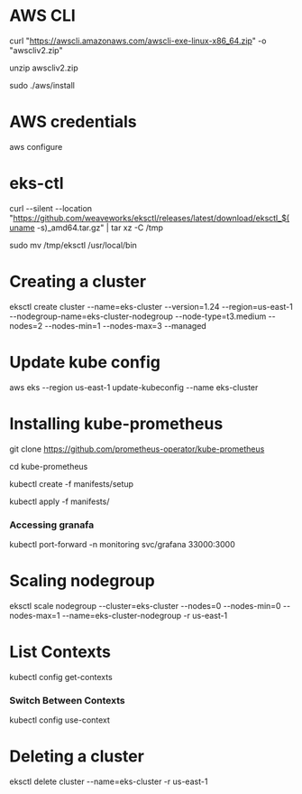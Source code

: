 # AWS CLI
curl "https://awscli.amazonaws.com/awscli-exe-linux-x86_64.zip" -o "awscliv2.zip"

unzip awscliv2.zip

sudo ./aws/install

# AWS credentials
aws configure

# eks-ctl
curl --silent --location "https://github.com/weaveworks/eksctl/releases/latest/download/eksctl_$(uname -s)_amd64.tar.gz" | tar xz -C /tmp

sudo mv /tmp/eksctl /usr/local/bin

# Creating a cluster
eksctl create cluster --name=eks-cluster --version=1.24 --region=us-east-1 --nodegroup-name=eks-cluster-nodegroup --node-type=t3.medium --nodes=2 --nodes-min=1 --nodes-max=3 --managed

# Update kube config
aws eks --region us-east-1 update-kubeconfig --name eks-cluster

# Installing kube-prometheus
git clone https://github.com/prometheus-operator/kube-prometheus

cd kube-prometheus

kubectl create -f manifests/setup

kubectl apply -f manifests/

### Accessing granafa
kubectl port-forward -n monitoring svc/grafana 33000:3000

# Scaling nodegroup
eksctl scale nodegroup --cluster=eks-cluster --nodes=0 --nodes-min=0 --nodes-max=1 --name=eks-cluster-nodegroup -r us-east-1

# List Contexts
kubectl config get-contexts

### Switch Between Contexts
kubectl config use-context <NAME>

# Deleting a cluster
eksctl delete cluster --name=eks-cluster -r us-east-1